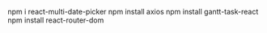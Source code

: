 npm i react-multi-date-picker
npm install axios
npm install gantt-task-react
npm install react-router-dom
